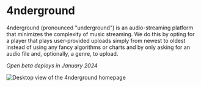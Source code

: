 # 4nderground
4nderground (pronounced "underground") is an audio-streaming platform that minimizes the complexity of music streaming. We do this by opting for a player that plays user-provided uploads simply from newest to oldest instead of using any fancy algorithms or charts and by only asking for an audio file and, optionally, a genre, to upload.

*Open beta deploys in January 2024*

![Desktop view of the 4nderground homepage](https://github.com/jlmonge/4nderground/assets/54753858/ac7e5fd1-5dd7-46d3-82a4-272e6d3e5610)
